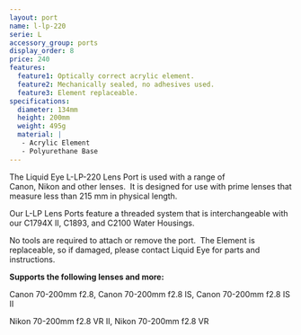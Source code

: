 ```yaml
---
layout: port
name: l-lp-220
serie: L
accessory_group: ports
display_order: 8
price: 240
features:
  feature1: Optically correct acrylic element.
  feature2: Mechanically sealed, no adhesives used.
  feature3: Element replaceable.
specifications:
  diameter: 134mm
  height: 200mm
  weight: 495g
  material: |
   - Acrylic Element
   - Polyurethane Base
---
```

The Liquid Eye L-LP-220 Lens Port is used with a range of Canon, Nikon and other lenses.  It is designed for use with prime lenses that measure less than 215 mm in physical length.

Our L-LP Lens Ports feature a threaded system that is interchangeable with our C1794X II, C1893, and C2100 Water Housings.  

No tools are required to attach or remove the port.  The Element is replaceable, so if damaged, please contact Liquid Eye for parts and instructions.

**Supports the following lenses and more:**

Canon	70-200mm f2.8, Canon 70-200mm f2.8 IS, Canon 70-200mm f2.8 IS II

Nikon	70-200mm f2.8 VR II, Nikon 70-200mm f2.8 VR
